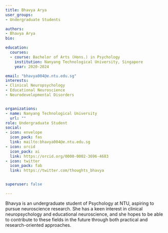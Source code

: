 ```yaml
---
title: Bhavya Arya
user_groups:
- Undergraduate Students

authors:
- Bhavya Arya
bio: 

education:
  courses:
  - course: Bachelor of Arts (Hons.) in Psychology
    institution: Nanyang Technological University, Singapore
    year: 2020-2024

email: "bhavya004@e.ntu.edu.sg"
interests:
- Clinical Neuropsychology
- Educational Neuroscience
- Neurodevelopmental Disorders


organizations:
- name: Nanyang Technological University
  url: ""
role: Undergraduate Student
social:
- icon: envelope
  icon_pack: fas
  link: mailto:bhavya004@e.ntu.edu.sg
- icon: orcid
  icon_pack: ai
  link: https://orcid.org/0000-0002-3696-4683
- icon: twitter
  icon_pack: fab
  link: https://twitter.com/thoughts_bhavya


superuser: false

---
```


Bhavya is an undergraduate student of Psychology at NTU, aspiring to pursue neuroscience research. She has a keen interest in clinical neuropsychology and educational neuroscience, and she hopes to be able to contribute to these fields in the future through both practical and research-oriented approaches.
